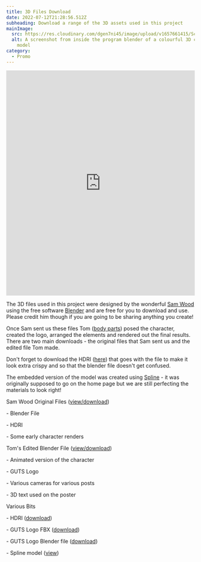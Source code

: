 ```yaml
---
title: 3D Files Download
date: 2022-07-12T21:28:56.512Z
subheading: Download a range of the 3D assets used in this project
mainImage:
  src: https://res.cloudinary.com/dgen7ni45/image/upload/v1657661415/Screenshot_2022-07-12_at_11.29.58_pm_wq8nff.png
  alt: A screenshot from inside the program blender of a colourful 3D character
    model
category:
  - Promo
---
```

<iframe src='https://my.spline.design/gutscharacterv2-8df8310d99a925a71e54d60d86c5dac6/' frameborder='0' width='100%' height='600'></iframe>

The 3D files used in this project were designed by the wonderful [Sam Wood](https://www.instagram.com/sam.woodd/) using the free software [Blender](https://www.blender.org/) and are free for you to download and use. Please credit him though if you are going to be sharing anything you create! 

Once Sam sent us these files Tom ([body parts](https://www.instagram.com/bodyparts.gla/)) posed the character, created the logo, arranged the elements and rendered out the final results. There are two main downloads - the original files that Sam sent us and the edited file Tom made.

Don't forget to download the HDRI ([here](https://drive.google.com/file/d/1ahmG4QD9mV8J-yuzQgwGhrdQJWEa-v65/view?usp=sharing)) that goes with the file to make it look extra crispy and so that the blender file doesn't get confused.

The embedded version of the model was created using [Spline](https://spline.design/) - it was originally supposed to go on the home page but we are still perfecting the materials to look right!

Sam Wood Original Files ([view/download](https://drive.google.com/drive/folders/1jliXj7oJaDoPgqFOH0SH5ouXZGmkIjY_?usp=sharing))

\- Blender File

\- HDRI

\- Some early character renders

Tom's Edited Blender File ([view/download](https://drive.google.com/file/d/1rHfJ5WqQmBvWQhCQ2BCu-XqKY_NppjtB/view?usp=sharing))

\- Animated version of the character

\- GUTS Logo

\- Various cameras for various posts

\- 3D text used on the poster

Various Bits

\- HDRI ([download](https://drive.google.com/file/d/1ahmG4QD9mV8J-yuzQgwGhrdQJWEa-v65/view?usp=sharing))

\- GUTS Logo FBX ([download](https://drive.google.com/file/d/1Yucl_UYep8wWVK8U0zV6YDITmpwiSdSy/view?usp=sharing))

\- GUTS Logo Blender file ([download](https://drive.google.com/file/d/1UCFdmk3GmJkG4UNY_0AhkA8Il2vfPCno/view?usp=sharing))

\- Spline model ([view](https://app.spline.design/file/d2a7e3e2-4f69-479c-9c6b-8879bb98eda5))